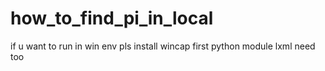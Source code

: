 # how_to_find_pi_in_local
if u want to run in win env
pls install wincap first
 python module lxml need too 
